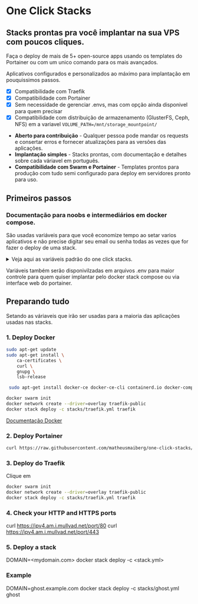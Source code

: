 # One Click Stacks
## Stacks prontas pra você implantar na sua VPS com poucos cliques.

Faça o deploy de mais de 5+ open-source apps usando os templates do Portainer ou com um unico comando para os mais avançados.

Aplicativos configurados e personalizados ao máximo para implantação em pouquissimos passos.

- [x] Compatibilidade com Traefik
- [x] Compatibilidade com Portainer
- [x] Sem necessidade de gerenciar .envs, mas com opção ainda disponivel para quem precisar
- [x] Compatibilidade com distribuição de armazenamento (GlusterFS, Ceph, NFS) em a variavel `VOLUME_PATH=/mnt/storage_mountpoint/`

- **Aberto para contribuição** - Qualquer pessoa pode mandar os requests e consertar erros e fornecer atualizações para as versões das aplicações.
- **Implantação simples** - Stacks prontas, com documentação e detalhes sobre cada váriavel em português.
- **Compatibilidade com Swarm e Portainer** - Templates prontos para produção com tudo semi configurado para deploy em servidores pronto para uso.

## Primeiros passos
### Documentação para noobs e intermediários em docker compose.
São usadas variáveis para que você economize tempo ao setar varios aplicativos e não precise digitar seu email ou senha todas as vezes que for fazer o deploy de uma stack.

<details><summary>Veja aqui as variáveis padrão do one click stacks.</summary>
    
- **DOMAIN** - Seu dominio padrão. Ex: seudominio.com.br
- **SUBDOMAIN** - Somente a parte que ira antes do seu dominio, para facitar a instalação de cada aplicação. Ex: portainer.seudominio.com.br
- **SMTP_SENDER** - Email que irá aparecer quando se envia um email novo pelo servidor. Ex: nao-responda@gmail.com
- **SMTP_SERVER** - Endereço do servidor SMTP que irá enviar os emails. Ex: gmail.smtp.com ou mail.seudominio.com
- **SMTP_USER** - Usuário que ira logar no servidor SMTP, normalmente é seu email principal. Ex: seuemail@gmail.com
- **SMTP_PASSWORD** - Senha do seu email ou senha de aplicativo. [Saiba mais sobre senhas de aplicativo](https://atendimento.tecnospeed.com.br/hc/pt-br/articles/4418115119127-Como-criar-senha-de-aplicativo-para-email)
- **NUMBER** - Uma aplicação pode ter varias instancias rodando, -1 -2 -3 -4, se não alterada o padrão será -1. Ex: Portainer-1
- **VERSION** - A versão da aplicação a ser usada no container, se não alterada será usada a ultima versão estável do aplicativo.
- **TRUSTED_IPS** - IP dos servidores que vão se conectar a suas aplicações, se não alterado o padrão sera somente o localhost.
- **ACME_EMAIL** - Email usado para aquisição dos certificados Let's Encrypt. SUPER IMPORTANTE
- **ACME_EMAIL** - Email usado para aquisição dos certificados Let's Encrypt. SUPER IMPORTANTE
    
</details>

Variáveis também serão disponivilzadas em arquivos .env para maior controle para quem quiser implantar pelo docker stack compose ou via interface web do portainer.

## Preparando tudo
Setando as váriaveis que irão ser usadas para a maioria das aplicações usadas nas stacks.

### 1. Deploy Docker
```bash
sudo apt-get update
sudo apt-get install \
    ca-certificates \
    curl \
    gnupg \
    lsb-release
```
```bash
 sudo apt-get install docker-ce docker-ce-cli containerd.io docker-compose-plugin
```
```bash
docker swarm init
docker network create --driver=overlay traefik-public
docker stack deploy -c stacks/traefik.yml traefik
```
[Documentação Docker](https://docs.docker.com/engine/install/ubuntu/)

### 2. Deploy Portainer
```bash
curl https://raw.githubusercontent.com/matheusmaiberg/one-click-stacks/main/portainer/portainer-exposed.yml
```

### 3. Deploy do Traefik
Clique em 

```bash
docker swarm init
docker network create --driver=overlay traefik-public
docker stack deploy -c stacks/traefik.yml traefik
```
### 4. Check your HTTP and HTTPS ports
curl https://ipv4.am.i.mullvad.net/port/80
curl https://ipv4.am.i.mullvad.net/port/443

### 5. Deploy a stack
DOMAIN=<mydomain.com> docker stack deploy -c <stack.yml> <name>

### Example
DOMAIN=ghost.example.com docker stack deploy -c stacks/ghost.yml ghost


